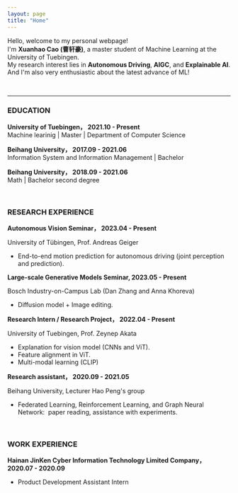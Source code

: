 ```yaml
---
layout: page
title: "Home"
---
```


Hello, welcome to my personal webpage!  
I'm **Xuanhao Cao (曹轩豪)**, a master student of Machine Learning at the University of Tuebingen.  
My research interest lies in **Autonomous Driving**, **AIGC**, and **Explainable AI**.  
And I'm also very enthusiastic about the latest advance of ML!  

<br/>
<hr/>

### **EDUCATION**
**University of Tuebingen，      2021.10 - Present**    
Machine learinig | Master | Department of Computer Science 

**Beihang University，      2017.09 - 2021.06**    
Information System and Information Management | Bachelor


**Beihang University，      2018.09 - 2021.06**    
Math | Bachelor second degree


<br/>

### **RESEARCH EXPERIENCE**
**Autonomous Vision Seminar，    2023.04 - Present**

University of Tübingen, Prof. Andreas Geiger
* End-to-end motion prediction for autonomous driving (joint perception and prediction).

**Large-scale Generative Models Seminar,    2023.05 - Present**

Bosch Industry-on-Campus Lab (Dan Zhang and Anna Khoreva)    
* Diffusion model + Image editing.

**Research Intern / Research Project，    2022.04 - Present**

University of Tuebingen, Prof. Zeynep Akata      
* Explanation for vision model (CNNs and ViT). 
* Feature alignment in ViT. 
* Multi-modal learning (CLIP)

**Research assistant，    2020.09 - 2021.05**

Beihang University, Lecturer Hao Peng's group    
* Federated Learning, Reinforcement Learning, and Graph Neural Network:  paper reading, assistance with experiments.

<br/>

### **WORK EXPERIENCE**
**Hainan JinKen Cyber Information Technology Limited Company，       2020.07 - 2020.09** <br/>
* Product Development Assistant Intern



